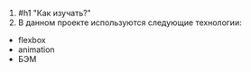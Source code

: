 1. #h1 "Как изучать?"
2. В данном проекте используются следующие технологии:
* flexbox
* animation
* БЭМ
